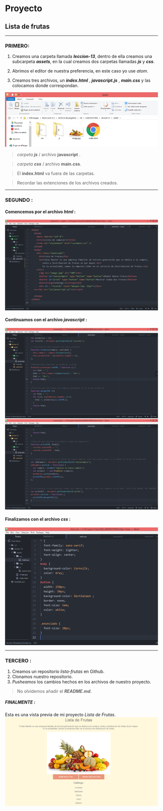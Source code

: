 # __Proyecto__
## __Lista de frutas__
***
### __PRIMERO:__
1) Creamos una carpeta llamada __*leccion-13*__, dentro de ella creamos una subcarpeta __*assets*__, en la cual creamos dos carpetas llamadas __*js*__ y __*css*__.

 2) Abrimos el editor de nuestra preferencia, en este caso yo use *atom*.

 3) Creamos tres archivos, un __*index.html*__ , __*javascript.js*__ , __*main.css*__ y las colocamos donde correspondan.

 ![alt text](https://github.com/KelyKley/lista-frutas/blob/master/leccion-13/assets/img/primero.png)

 > *carpeta __js__* / archivo __javascript__ .

 > *carpeta __css__* / archivo __main.css__.

 > El __index.html__ va fuera de las carpetas.

 > Recordar las extenciones de los archivos creados.

 ***
 ### __SEGUNDO :__
#### __Comencemos por el archivo *html* :__
![alt text](https://github.com/KelyKley/lista-frutas/blob/master/leccion-13/assets/img/indexHTML.png)

#### __Continuamos con el archivo *javascript* :__
![alt text](https://github.com/KelyKley/lista-frutas/blob/master/leccion-13/assets/img/javascriptJS.png)
![alt text](https://github.com/KelyKley/lista-frutas/blob/master/leccion-13/assets/img/javascriptJS2.png)

#### __Finalizamos con el archivo *css* :__
![alt text](https://github.com/KelyKley/lista-frutas/blob/master/leccion-13/assets/img/mainCSS.png)

 ***
 ### __TERCERO :__
 1) Creamos un repositorio *lista-frutas* en Github.
 2) Clonamos nuestro repositorio.
 3) *Pusheamos* los cambios hechos en los archivos de nuestro proyecto.

 > No olvidemos añadir el __*README.md*__.

##### __FINALMENTE :__
Esta es una vista previa de mi proyecto *Lista de Frutas*.
![alt text](https://github.com/KelyKley/lista-frutas/blob/master/leccion-13/assets/img/finalproyecto.png)

